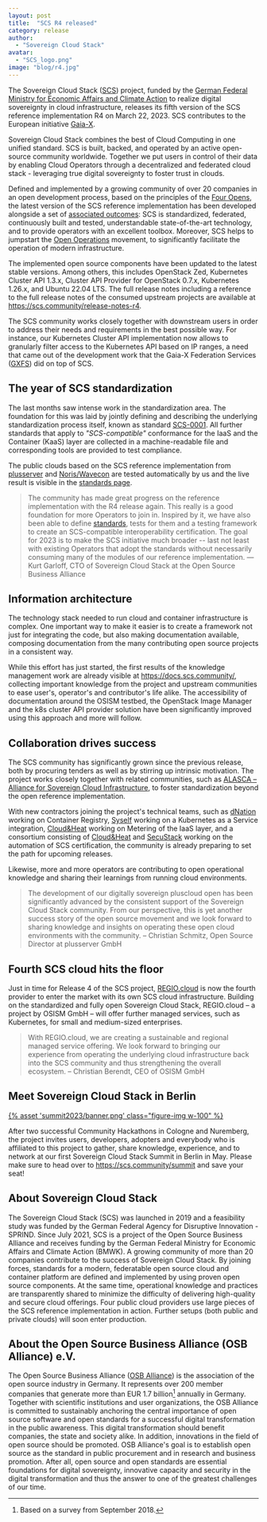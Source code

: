 ```yaml
---
layout: post
title:  "SCS R4 released"
category: release
author:
  - "Sovereign Cloud Stack"
avatar:
  - "SCS_logo.png"
image: "blog/r4.jpg"
---
```

The Sovereign Cloud Stack ([SCS](https://scs.community/)) project, funded by the [German Federal Ministry for Economic Affairs and Climate Action](https://www.bmwi.de/Navigation/EN/Home/home.html) to realize digital sovereignty in cloud infrastructure, releases its fifth version of the SCS reference implementation R4 on March 22, 2023. SCS contributes to the European initiative [Gaia-X](https://gaia-x.eu/).

Sovereign Cloud Stack combines the best of Cloud Computing in one unified standard. SCS is built, backed, and operated by an active open-source community worldwide. Together we put users in control of their data by enabling Cloud Operators through a decentralized and federated cloud stack - leveraging true digital sovereignty to foster trust in clouds.

Defined and implemented by a growing community of over 20 companies in an open development process, based on the principles of the [Four Opens](https://openinfra.dev/four-opens/), the latest version of the SCS reference implementation has been developed alongside a set of [associated outcomes](https://scs.community/tech/2022/11/04/outcomes-for-r4/): SCS is standardized, federated, continuously built and tested, understandable state-of-the-art technology, and to provide operators with an excellent toolbox. Moreover, SCS helps to jumpstart the [Open Operations](https://openoperations.org) movement, to significantly facilitate the operation of modern infrastructure.

The implemented open source components have been updated to the latest stable versions. Among others, this includes OpenStack Zed, Kubernetes Cluster API 1.3.x, Cluster API Provider for OpenStack 0.7.x, Kubernetes 1.26.x, and Ubuntu 22.04 LTS. The full release notes including a reference to the full release notes of the consumed upstream projects are available at <https://scs.community/release-notes-r4>.

The SCS community works closely together with downstream users in order to address their needs and requirements in the best possible way. For instance, our Kubernetes Cluster API implementation now allows to granularly filter access to the Kubernetes API based on IP ranges, a need that came out of the development work that the Gaia-X Federation Services ([GXFS](https://gxfs.de/)) did on top of SCS.

## The year of SCS standardization

The last months saw intense work in the standardization area. The foundation for this was laid by jointly defining and describing the underlying standardization process itself, known as standard [SCS-0001](https://scs.community/scs-0001). All further standards that apply to _"SCS-compatible"_ conformance for the IaaS and the Container (KaaS) layer are collected in a machine-readable file and corresponding tools are provided to test compliance. 

The public clouds based on the SCS reference implementation from [plusserver](https://www.plusserver.com/) and [Noris/Wavecon](https://wavecon.de/) are tested automatically by us and the live result is visible in the [standards page](https://github.com/SovereignCloudStack/standards).

> The community has made great progress on the reference implementation with the R4 release again. This really is a good foundation for more Operators to join in. Inspired by it, we have also been able to define [standards](https://github.com/SovereignCloudStack/standards/), tests for them and a testing framework to create an SCS-compatible interoperability certification. The goal for 2023 is to make the SCS initiative much broader -- last not least with existing Operators that adopt the standards without necessarily consuming many of the modules of our reference implementation.
> — Kurt Garloff, CTO of Sovereign Cloud Stack at the Open Source Business Alliance

## Information architecture

The technology stack needed to run cloud and container infrastructure is complex. One important way to make it easier is to create a framework not just for integrating the code, but also making documentation available, composing documentation from the many contributing open source projects in a consistent way.

While this effort has just started, the first results of the knowledge management work are already visible at <https://docs.scs.community/>, collecting important knowledge from the project and upstream communities to ease user's, operator's and contributor's life alike. The accessibility of documentation around the OSISM testbed, the OpenStack Image Manager and the k8s cluster API provider solution have been significantly improved using this approach and more will follow.

## Collaboration drives success

The SCS community has significantly grown since the previous release, both by procuring tenders as well as by stirring up intrinsic motivation. The project works closely together with related communities, such as [ALASCA – Alliance for Sovereign Cloud Infrastructure](https://scs.community/2023/01/16/collaboration-of-alasca-and-scs/), to foster standardization beyond the open reference implementation.

With new contractors joining the project's technical teams, such as [dNation](https://dnation.cloud/) working on Container Registry, [Syself](https://syself.com/) working on a Kubernetes as a Service integration, [Cloud&Heat](https://www.cloudandheat.com/) working on Metering of the IaaS layer, and a consortium consisting of [Cloud&Heat](https://www.cloudandheat.com/) and [SecuStack](https://www.secustack.com/) working on the automation of SCS certification, the community is already preparing to set the path for upcoming releases.

Likewise, more and more operators are contributing to open operational knowledge and sharing their learnings from running cloud environments.

> The development of our digitally sovereign pluscloud open has been significantly advanced by the consistent support of the Sovereign Cloud Stack community. From our perspective, this is yet another success story of the open source movement and we look forward to sharing knowledge and insights on operating these open cloud environments with the community.
> – Christian Schmitz, Open Source Director at plusserver GmbH

## Fourth SCS cloud hits the floor

Just in time for Release 4 of the SCS project, [REGIO.cloud](http://regio.digital/) is now the fourth provider to enter the market with its own SCS cloud infrastructure. Building on the standardized and fully open Sovereign Cloud Stack, REGIO.cloud – a project by OSISM GmbH – will offer further managed services, such as Kubernetes, for small and medium-sized enterprises.

> With REGIO.cloud, we are creating a sustainable and regional managed service offering. We look forward to bringing our experience from operating the underlying cloud infrastructure back into the SCS community and thus strengthening the overall ecosystem.
> – Christian Berendt, CEO of OSISM GmbH

## Meet Sovereign Cloud Stack in Berlin

<a href="https://scs.community/summit">
    {% asset 'summit2023/banner.png' class="figure-img w-100" %}
</a>

After two successful Community Hackathons in Cologne and Nuremberg, the project invites users, developers, adopters and everybody who is affiliated to this project to gather, share knowledge, experience, and to network at our first Sovereign Cloud Stack Summit in Berlin in May. Please make sure to head over to <https://scs.community/summit> and save your seat!

## About Sovereign Cloud Stack

The Sovereign Cloud Stack (SCS) was launched in 2019 and a feasibility study was funded by the German Federal Agency for Disruptive Innovation - SPRIND. Since July 2021, SCS is a project of the Open Source Business Alliance and receives funding by the German Federal Ministry for Economic Affairs and Climate Action (BMWK). A growing community of more than 20 companies contribute to the success of Sovereign Cloud Stack. By joining forces, standards for a modern, federatable open source cloud and container platform are defined and implemented by using proven open source components. At the same time, operational knowledge and practices are transparently shared to minimize the difficulty of delivering high-quality and secure cloud offerings. Four public cloud providers use large pieces of the SCS reference implementation in action. Further setups (both public and private clouds) will soon enter production.

## About the Open Source Business Alliance (OSB Alliance) e.V.

The Open Source Business Alliance ([OSB Alliance](https://osb-alliance.com/)) is the association of the open source industry in Germany. It represents over 200 member companies that generate more than EUR 1.7 billion[^1] annually in Germany. Together with scientific institutions and user organizations, the OSB Alliance is committed to sustainably anchoring the central importance of open source software and open standards for a successful digital transformation in the public awareness. This digital transformation should benefit companies, the state and society alike. In addition, innovations in the field of open source should be promoted. OSB Alliance's goal is to establish open source as the standard in public procurement and in research and business promotion. After all, open source and open standards are essential foundations for digital sovereignty, innovative capacity and security in the digital transformation and thus the answer to one of the greatest challenges of our time.

[^1]: Based on a survey from September 2018.
